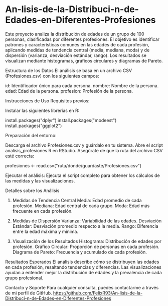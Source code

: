 # An-lisis-de-la-Distribuci-n-de-Edades-en-Diferentes-Profesiones

Este proyecto analiza la distribución de edades de un grupo de 100 personas, clasificadas por diferentes profesiones. El objetivo es identificar patrones y características comunes en las edades de cada profesión, aplicando medidas de tendencia central (media, mediana, moda) y de dispersión (varianza, desviación estándar, rango). Los resultados se visualizan mediante histogramas, gráficos circulares y diagramas de Pareto.

Estructura de los Datos
El análisis se basa en un archivo CSV (Profesiones.csv) con los siguientes campos:

id: Identificador único para cada persona.
nombre: Nombre de la persona.
edad: Edad de la persona.
profesion: Profesión de la persona.

Instrucciones de Uso
Requisitos previos:

Instalar las siguientes librerías en R:

install.packages("dplyr")
install.packages("modeest")
install.packages("ggplot2")

Preparación del entorno:

Descarga el archivo Profesiones.csv y guárdalo en tu sistema.
Abre el script analisis_profesiones.R en RStudio.
Asegúrate de que la ruta del archivo CSV esté correcta:

profesiones <- read.csv("ruta/donde/guardaste/Profesiones.csv")

Ejecutar el análisis:
Ejecuta el script completo para obtener los cálculos de las medidas y las visualizaciones.

Detalles sobre los Análisis

1. Medidas de Tendencia Central
Media: Edad promedio de cada profesión.
Mediana: Edad central de cada grupo.
Moda: Edad más frecuente en cada profesión.

2. Medidas de Dispersión
Varianza: Variabilidad de las edades.
Desviación Estándar: Desviación promedio respecto a la media.
Rango: Diferencia entre la edad máxima y mínima.

3. Visualización de los Resultados
Histograma: Distribución de edades por profesión.
Gráfico Circular: Proporción de personas en cada profesión.
Diagrama de Pareto: Frecuencia y acumulado de cada profesión.

Resultados Esperados
El análisis describe cómo se distribuyen las edades en cada profesión, resaltando tendencias y diferencias. Las visualizaciones ayudan a entender mejor la distribución de edades y la prevalencia de cada grupo profesional.

Contacto y Soporte
Para cualquier consulta, puedes contactarme a través de mi perfil de GitHub.
https://github.com/FelixR93/An-lisis-de-la-Distribuci-n-de-Edades-en-Diferentes-Profesiones
